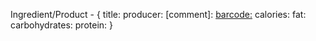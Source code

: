 Ingredient/Product -
{
    title:
    producer:
    [comment]: <barcode:>
    calories:
    fat:
    carbohydrates:
    protein:
}